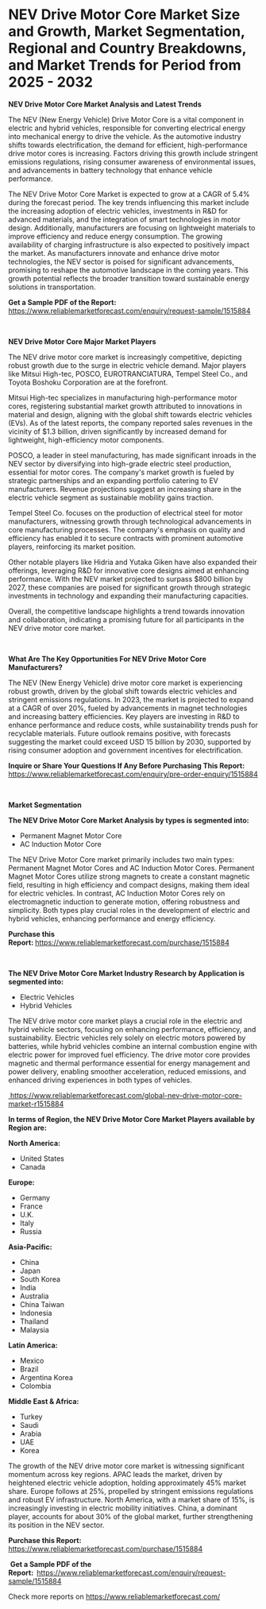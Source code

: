 <p><h1>NEV Drive Motor Core Market Size and Growth, Market Segmentation, Regional and Country Breakdowns, and Market Trends for Period from 2025 -  2032</h1></p><p><strong>NEV Drive Motor Core Market Analysis and Latest Trends</strong></p>
<p><p>The NEV (New Energy Vehicle) Drive Motor Core is a vital component in electric and hybrid vehicles, responsible for converting electrical energy into mechanical energy to drive the vehicle. As the automotive industry shifts towards electrification, the demand for efficient, high-performance drive motor cores is increasing. Factors driving this growth include stringent emissions regulations, rising consumer awareness of environmental issues, and advancements in battery technology that enhance vehicle performance.</p><p>The NEV Drive Motor Core Market is expected to grow at a CAGR of 5.4% during the forecast period. The key trends influencing this market include the increasing adoption of electric vehicles, investments in R&D for advanced materials, and the integration of smart technologies in motor design. Additionally, manufacturers are focusing on lightweight materials to improve efficiency and reduce energy consumption. The growing availability of charging infrastructure is also expected to positively impact the market. As manufacturers innovate and enhance drive motor technologies, the NEV sector is poised for significant advancements, promising to reshape the automotive landscape in the coming years. This growth potential reflects the broader transition toward sustainable energy solutions in transportation.</p></p>
<p><strong>Get a Sample PDF of the Report:&nbsp;</strong> <a href="https://www.reliablemarketforecast.com/enquiry/request-sample/1515884?utm_campaign=1842&utm_medium=2&utm_source=Github&utm_content=ia&utm_term=18012025&utm_id=nev-drive-motor-core">https://www.reliablemarketforecast.com/enquiry/request-sample/1515884</a></p>
<p>&nbsp;</p>
<p><strong>NEV Drive Motor Core Major Market Players</strong></p>
<p><p>The NEV drive motor core market is increasingly competitive, depicting robust growth due to the surge in electric vehicle demand. Major players like Mitsui High-tec, POSCO, EUROTRANCIATURA, Tempel Steel Co., and Toyota Boshoku Corporation are at the forefront.</p><p>Mitsui High-tec specializes in manufacturing high-performance motor cores, registering substantial market growth attributed to innovations in material and design, aligning with the global shift towards electric vehicles (EVs). As of the latest reports, the company reported sales revenues in the vicinity of $1.3 billion, driven significantly by increased demand for lightweight, high-efficiency motor components.</p><p>POSCO, a leader in steel manufacturing, has made significant inroads in the NEV sector by diversifying into high-grade electric steel production, essential for motor cores. The company's market growth is fueled by strategic partnerships and an expanding portfolio catering to EV manufacturers. Revenue projections suggest an increasing share in the electric vehicle segment as sustainable mobility gains traction.</p><p>Tempel Steel Co. focuses on the production of electrical steel for motor manufacturers, witnessing growth through technological advancements in core manufacturing processes. The company's emphasis on quality and efficiency has enabled it to secure contracts with prominent automotive players, reinforcing its market position.</p><p>Other notable players like Hidria and Yutaka Giken have also expanded their offerings, leveraging R&D for innovative core designs aimed at enhancing performance. With the NEV market projected to surpass $800 billion by 2027, these companies are poised for significant growth through strategic investments in technology and expanding their manufacturing capacities. </p><p>Overall, the competitive landscape highlights a trend towards innovation and collaboration, indicating a promising future for all participants in the NEV drive motor core market.</p></p>
<p>&nbsp;</p>
<p><strong>What Are The Key Opportunities For NEV Drive Motor Core Manufacturers?</strong></p>
<p><p>The NEV (New Energy Vehicle) drive motor core market is experiencing robust growth, driven by the global shift towards electric vehicles and stringent emissions regulations. In 2023, the market is projected to expand at a CAGR of over 20%, fueled by advancements in magnet technologies and increasing battery efficiencies. Key players are investing in R&D to enhance performance and reduce costs, while sustainability trends push for recyclable materials. Future outlook remains positive, with forecasts suggesting the market could exceed USD 15 billion by 2030, supported by rising consumer adoption and government incentives for electrification.</p></p>
<p><strong>Inquire or Share Your Questions If Any Before Purchasing This Report:</strong> <a href="https://www.reliablemarketforecast.com/enquiry/pre-order-enquiry/1515884?utm_campaign=1842&utm_medium=2&utm_source=Github&utm_content=ia&utm_term=18012025&utm_id=nev-drive-motor-core">https://www.reliablemarketforecast.com/enquiry/pre-order-enquiry/1515884</a></p>
<p>&nbsp;</p>
<p><strong>Market Segmentation</strong></p>
<p><strong>The NEV Drive Motor Core Market Analysis by types is segmented into:</strong></p>
<p><ul><li>Permanent Magnet Motor Core</li><li>AC Induction Motor Core</li></ul></p>
<p><p>The NEV Drive Motor Core market primarily includes two main types: Permanent Magnet Motor Cores and AC Induction Motor Cores. Permanent Magnet Motor Cores utilize strong magnets to create a constant magnetic field, resulting in high efficiency and compact designs, making them ideal for electric vehicles. In contrast, AC Induction Motor Cores rely on electromagnetic induction to generate motion, offering robustness and simplicity. Both types play crucial roles in the development of electric and hybrid vehicles, enhancing performance and energy efficiency.</p></p>
<p><strong>Purchase this Report:&nbsp;</strong><a href="https://www.reliablemarketforecast.com/purchase/1515884?utm_campaign=1842&utm_medium=2&utm_source=Github&utm_content=ia&utm_term=18012025&utm_id=nev-drive-motor-core">https://www.reliablemarketforecast.com/purchase/1515884</a></p>
<p>&nbsp;</p>
<p><strong>The NEV Drive Motor Core Market Industry Research by Application is segmented into:</strong></p>
<p><ul><li>Electric Vehicles</li><li>Hybrid Vehicles</li></ul></p>
<p><p>The NEV drive motor core market plays a crucial role in the electric and hybrid vehicle sectors, focusing on enhancing performance, efficiency, and sustainability. Electric vehicles rely solely on electric motors powered by batteries, while hybrid vehicles combine an internal combustion engine with electric power for improved fuel efficiency. The drive motor core provides magnetic and thermal performance essential for energy management and power delivery, enabling smoother acceleration, reduced emissions, and enhanced driving experiences in both types of vehicles.</p></p>
<p><a href="https://www.reliablemarketforecast.com/global-nev-drive-motor-core-market-r1515884?utm_campaign=1842&utm_medium=2&utm_source=Github&utm_content=ia&utm_term=18012025&utm_id=nev-drive-motor-core">&nbsp;https://www.reliablemarketforecast.com/global-nev-drive-motor-core-market-r1515884</a></p>
<p><strong>In terms of Region, the NEV Drive Motor Core Market Players available by Region are:</strong></p>
<p>
    <p> <strong> North America: </strong>
        <ul>
            <li>United States</li>
            <li>Canada</li>
        </ul>
        </p> 
    <p> <strong> Europe: </strong>
        <ul>
            <li>Germany</li>
            <li>France</li>
            <li>U.K.</li>
            <li>Italy</li>
            <li>Russia</li>
        </ul>
        </p> 
    <p> <strong> Asia-Pacific: </strong>
        <ul>
            <li>China</li>
            <li>Japan</li>
            <li>South Korea</li>
            <li>India</li>
            <li>Australia</li>
            <li>China Taiwan</li>
            <li>Indonesia</li>
            <li>Thailand</li>
            <li>Malaysia</li>
        </ul>
        </p> 
    <p> <strong> Latin America: </strong>
        <ul>
            <li>Mexico</li>
            <li>Brazil</li>
            <li>Argentina Korea</li>
            <li>Colombia</li>
        </ul>
        </p> 
    <p> <strong> Middle East & Africa: </strong>
        <ul>
            <li>Turkey</li>
            <li>Saudi</li>
            <li>Arabia</li>
            <li>UAE</li>
            <li>Korea</li>
        </ul>
    </p>
    </p>
<p><p>The growth of the NEV drive motor core market is witnessing significant momentum across key regions. APAC leads the market, driven by heightened electric vehicle adoption, holding approximately 45% market share. Europe follows at 25%, propelled by stringent emissions regulations and robust EV infrastructure. North America, with a market share of 15%, is increasingly investing in electric mobility initiatives. China, a dominant player, accounts for about 30% of the global market, further strengthening its position in the NEV sector.</p></p>
<p><strong>Purchase this Report: </strong><a href="https://www.reliablemarketforecast.com/purchase/1515884?utm_campaign=1842&utm_medium=2&utm_source=Github&utm_content=ia&utm_term=18012025&utm_id=nev-drive-motor-core">https://www.reliablemarketforecast.com/purchase/1515884</a></p>
<p>&nbsp;<strong>Get a Sample PDF of the Report:&nbsp;&nbsp;</strong><a href="https://www.reliablemarketforecast.com/enquiry/request-sample/1515884?utm_campaign=1842&utm_medium=2&utm_source=Github&utm_content=ia&utm_term=18012025&utm_id=nev-drive-motor-core">https://www.reliablemarketforecast.com/enquiry/request-sample/1515884</a></p>
<p><strong></strong></p>
<p>Check more reports on <a href="https://www.reliablemarketforecast.com/?utm_campaign=1842&utm_medium=2&utm_source=Github&utm_content=ia&utm_term=18012025&utm_id=nev-drive-motor-core">https://www.reliablemarketforecast.com/</a></p>